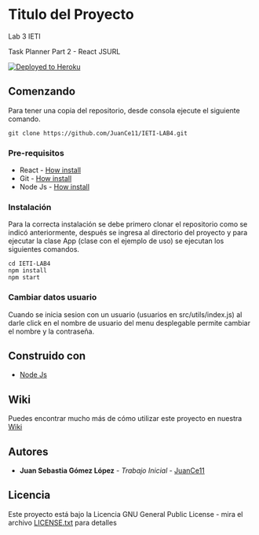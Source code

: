 # Titulo del Proyecto

Lab 3 IETI

Task Planner Part 2 - React JSURL

[![Deployed to Heroku](https://www.herokucdn.com/deploy/button.png)](https://ieti-lab-4.herokuapp.com/)

## Comenzando 

Para tener una copia del repositorio, desde consola ejecute el siguiente comando.

```
git clone https://github.com/JuanCe11/IETI-LAB4.git
```

### Pre-requisitos 

- React - [How install](https://es.reactjs.org/docs/getting-started.html)
- Git - [How install](https://git-scm.com/book/es/v2/Inicio---Sobre-el-Control-de-Versiones-Instalaci%C3%B3n-de-Git)
- Node Js - [How install](https://nodejs.org/en/download/)


### Instalación 

Para la correcta instalación se debe primero clonar el repositorio como se indicó anteriormente, después se ingresa al directorio del proyecto y para ejecutar la clase App (clase con el ejemplo de uso) se ejecutan los siguientes comandos.

```
cd IETI-LAB4
npm install
npm start
```

### Cambiar datos usuario

Cuando se inicia sesion con un usuario (usuarios en src/utils/index.js) al darle click en el nombre de usuario del menu desplegable permite cambiar el nombre y la contraseña.

## Construido con 

* [Node Js](https://nodejs.org/en/)

## Wiki

Puedes encontrar mucho más de cómo utilizar este proyecto en nuestra [Wiki](https://github.com/JuanCe11/IETI-LAB4/wiki)


## Autores 

* **Juan Sebastia Gómez López** - *Trabajo Inicial* - [JuanCe11](https://github.com/JuanCe11)


## Licencia

Este proyecto está bajo la Licencia GNU General Public License - mira el archivo [LICENSE.txt](LICENSE.txt) para detalles

